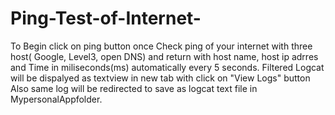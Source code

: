 # Ping-Test-of-Internet-
To Begin click on ping button once
Check ping of your internet with three host( Google, Level3, open DNS) and return with host name, host ip adrres and Time in miliseconds(ms) automatically every 5  seconds. 
Filtered Logcat will be dispalyed as textview in new tab with click on "View Logs" button 
Also same log will be redirected to save as logcat text file in MypersonalAppfolder.
